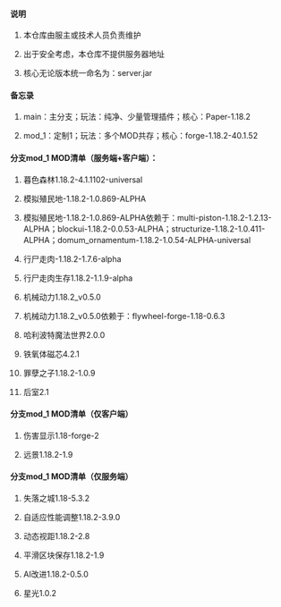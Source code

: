 #### 说明

1. 本仓库由服主或技术人员负责维护

2. 出于安全考虑，本仓库不提供服务器地址

3. 核心无论版本统一命名为：server.jar

#### 备忘录

1. main：主分支；玩法：纯净、少量管理插件；核心：Paper-1.18.2

2. mod_1：定制1；玩法：多个MOD共存；核心：forge-1.18.2-40.1.52

#### 分支mod_1 MOD清单（服务端+客户端）：

1. 暮色森林1.18.2-4.1.1102-universal

2. 模拟殖民地-1.18.2-1.0.869-ALPHA

3. 模拟殖民地-1.18.2-1.0.869-ALPHA依赖于：multi-piston-1.18.2-1.2.13-ALPHA；blockui-1.18.2-0.0.53-ALPHA；structurize-1.18.2-1.0.411-ALPHA；domum_ornamentum-1.18.2-1.0.54-ALPHA-universal

4. 行尸走肉-1.18.2-1.7.6-alpha

5. 行尸走肉生存1.18.2-1.1.9-alpha

6. 机械动力1.18.2_v0.5.0

7. 机械动力1.18.2_v0.5.0依赖于：flywheel-forge-1.18-0.6.3

8. 哈利波特魔法世界2.0.0

9. 铁氧体磁芯4.2.1

10. 罪孽之子1.18.2-1.0.9

11. 后室2.1

#### 分支mod_1 MOD清单（仅客户端）

1. 伤害显示1.18-forge-2

2. 远景1.18.2-1.9

#### 分支mod_1 MOD清单（仅服务端）

1. 失落之城1.18-5.3.2

2. 自适应性能调整1.18.2-3.9.0

3. 动态视距1.18.2-2.8

4. 平滑区块保存1.18.2-1.9

5. AI改进1.18.2-0.5.0

6. 星光1.0.2
